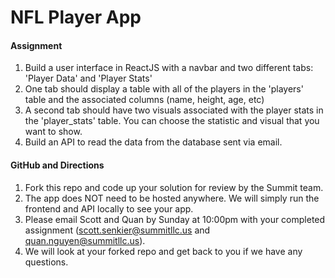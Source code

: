 # NFL Player App

#### Assignment
1) Build a user interface in ReactJS with a navbar and two different tabs: 'Player Data' and 'Player Stats'
2) One tab should display a table with all of the players in the 'players' table and the associated columns (name, height, age, etc)
3) A second tab should have two visuals associated with the player stats in the 'player_stats' table. You can choose the statistic and visual that you want to show.
4) Build an API to read the data from the database sent via email.

#### GitHub and Directions
1) Fork this repo and code up your solution for review by the Summit team.
2) The app does NOT need to be hosted anywhere. We will simply run the frontend and API locally to see your app.
3) Please email Scott and Quan by Sunday at 10:00pm with your completed assignment (scott.senkier@summitllc.us and quan.nguyen@summitllc.us).
4) We will look at your forked repo and get back to you if we have any questions.
